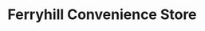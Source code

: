 ---
title: "Ferryhill Convenience Store"
url: /ferryhill/ferryhill-convenience-store/
shop: convenience
---